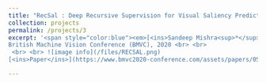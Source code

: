 ```yaml
---
title: "RecSal : Deep Recursive Supervision for Visual Saliency Prediction"
collection: projects
permalink: /projects/3
excerpt: '<span style="color:blue"><em>[<ins>Sandeep Mishra<sup>*</sup></ins>](https://sandeep-sm.github.io/)</em></span> and <span style="color:blue"><em>[Oindrila Saha<sup>*</sup>](https://oindrilasaha.github.io/)</em></span> <br>
British Machine Vision Conference (BMVC), 2020 <br> <br>
 <br> <br> ![image info](/files/RECSAL.png) 
[<ins>Paper</ins>](https://www.bmvc2020-conference.com/assets/papers/0539.pdf)'

---
```

